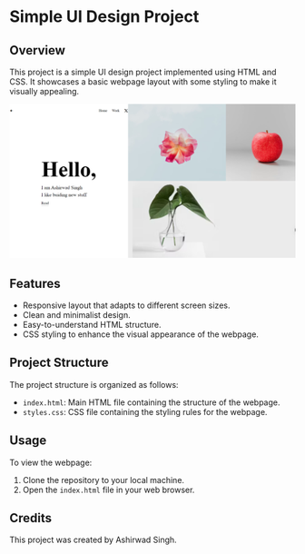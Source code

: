 
# Simple UI Design Project

## Overview
This project is a simple UI design project implemented using HTML and CSS. It showcases a basic webpage layout with some styling to make it visually appealing.

![alt text](image.png)

## Features
- Responsive layout that adapts to different screen sizes.
- Clean and minimalist design.
- Easy-to-understand HTML structure.
- CSS styling to enhance the visual appearance of the webpage.

## Project Structure
The project structure is organized as follows:
- `index.html`: Main HTML file containing the structure of the webpage.
- `styles.css`: CSS file containing the styling rules for the webpage.


## Usage
To view the webpage:
1. Clone the repository to your local machine.
2. Open the `index.html` file in your web browser.

## Credits
This project was created by Ashirwad Singh.
